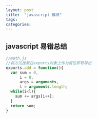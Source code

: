```yaml
---
layout: post
title:  "javascript 模块"
tags:
categories:
---
```


## javascript 易错总结

```javascript
//math.js
//将方法挂载在exports对象上作为属性即可导出
exports.add = function(){
  var sum = 0,
      i = 0,
      args = arguments,
      l = arguments.length;
  while(i<l){
    sum += args[i++];
  }
  return sum;
}
```
